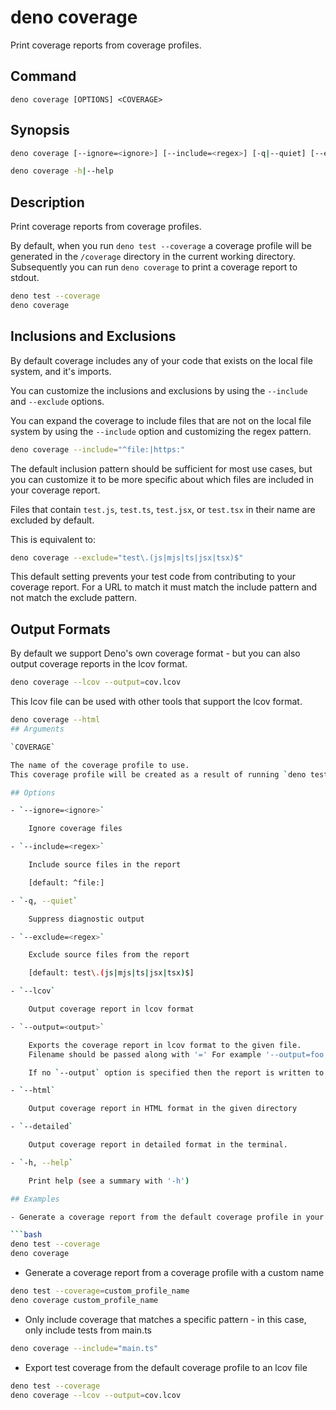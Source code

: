 # deno coverage

Print coverage reports from coverage profiles.

## Command

`deno coverage [OPTIONS] <COVERAGE>`

## Synopsis

```bash
deno coverage [--ignore=<ignore>] [--include=<regex>] [-q|--quiet] [--exclude=<regex>] [--lcov] [--output=<output>] [--html] [--detailed] [-h|--help] <COVERAGE>

deno coverage -h|--help
```

## Description

Print coverage reports from coverage profiles.

By default, when you run `deno test --coverage` a coverage profile will be generated in the `/coverage` directory in the current working directory.
Subsequently you can run `deno coverage` to print a coverage report to stdout.

```bash
deno test --coverage
deno coverage
```

## Inclusions and Exclusions

By default coverage includes any of your code that exists on the local file system, and it's imports.

You can customize the inclusions and exclusions by using the `--include` and `--exclude` options.

You can expand the coverage to include files that are not on the local file system by using the `--include` option and customizing the regex pattern.

```bash
deno coverage --include="^file:|https:"
```

The default inclusion pattern should be sufficient for most use cases, but you can customize it to be more specific about which files are included in your coverage report.

Files that contain `test.js`, `test.ts`, `test.jsx`, or `test.tsx` in their name are excluded by default.

This is equivalent to:

```bash
deno coverage --exclude="test\.(js|mjs|ts|jsx|tsx)$"
```

This default setting prevents your test code from contributing to your coverage report.
For a URL to match it must match the include pattern and not match the exclude pattern.

## Output Formats

By default we support Deno's own coverage format - but you can also output coverage reports in the lcov format.

```bash
deno coverage --lcov --output=cov.lcov
```

This lcov file can be used with other tools that support the lcov format.

```bash
deno coverage --html
## Arguments

`COVERAGE`

The name of the coverage profile to use.
This coverage profile will be created as a result of running `deno test --coverage` and appears as a directory in your workspace.

## Options

- `--ignore=<ignore>`

    Ignore coverage files

- `--include=<regex>`

    Include source files in the report

    [default: ^file:]

- `-q, --quiet`

    Suppress diagnostic output

- `--exclude=<regex>`

    Exclude source files from the report

    [default: test\.(js|mjs|ts|jsx|tsx)$]

- `--lcov`

    Output coverage report in lcov format

- `--output=<output>`

    Exports the coverage report in lcov format to the given file.
    Filename should be passed along with '=' For example '--output=foo.lcov'

    If no `--output` option is specified then the report is written to stdout.

- `--html`

    Output coverage report in HTML format in the given directory

- `--detailed`

    Output coverage report in detailed format in the terminal.

- `-h, --help`

    Print help (see a summary with '-h')

## Examples

- Generate a coverage report from the default coverage profile in your workspace

```bash
deno test --coverage
deno coverage
```

- Generate a coverage report from a coverage profile with a custom name

```bash
deno test --coverage=custom_profile_name
deno coverage custom_profile_name
```

- Only include coverage that matches a specific pattern - in this case, only include tests from main.ts

```bash
deno coverage --include="main.ts"
```

- Export test coverage from the default coverage profile to an lcov file

```bash
deno test --coverage
deno coverage --lcov --output=cov.lcov
```
